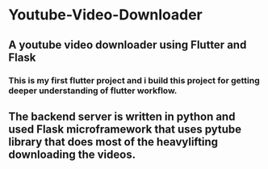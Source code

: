 # Youtube-Video-Downloader

## A youtube video downloader using Flutter and Flask
### This is my first flutter project and i build this project for getting deeper understanding of flutter workflow.

## The backend server is written in python and used Flask microframework that uses pytube library that does most of the heavylifting downloading the videos.
